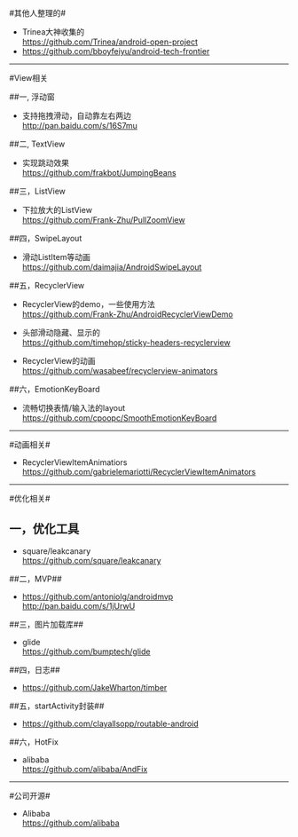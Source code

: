 #其他人整理的#
-   Trinea大神收集的  
https://github.com/Trinea/android-open-project
-   https://github.com/bboyfeiyu/android-tech-frontier

-----------
#View相关

##一, 浮动窗

-   支持拖拽滑动，自动靠左右两边  
http://pan.baidu.com/s/16S7mu

##二, TextView
-   实现跳动效果   
https://github.com/frakbot/JumpingBeans

##三，ListView
-   下拉放大的ListView  
https://github.com/Frank-Zhu/PullZoomView

##四，SwipeLayout
-   滑动ListItem等动画  
https://github.com/daimajia/AndroidSwipeLayout  

##五，RecyclerView
-   RecyclerView的demo，一些使用方法  
https://github.com/Frank-Zhu/AndroidRecyclerViewDemo

-   头部滑动隐藏、显示的  
https://github.com/timehop/sticky-headers-recyclerview

-   RecyclerView的动画  
https://github.com/wasabeef/recyclerview-animators

##六，EmotionKeyBoard 
-   流畅切换表情/输入法的layout  
https://github.com/cpoopc/SmoothEmotionKeyBoard

-----------
#动画相关#
-   RecyclerViewItemAnimatiors  
https://github.com/gabrielemariotti/RecyclerViewItemAnimators

-----------
#优化相关#

## 一，优化工具 ##

-   square/leakcanary  
https://github.com/square/leakcanary

##二，MVP##
-   https://github.com/antoniolg/androidmvp  
http://pan.baidu.com/s/1jUrwU

##三，图片加载库##
-   glide  
https://github.com/bumptech/glide

##四，日志##
-   https://github.com/JakeWharton/timber

##五，startActivity封装##
-   https://github.com/clayallsopp/routable-android

##六，HotFix
-   alibaba   
https://github.com/alibaba/AndFix


-----------
#公司开源#

-   Alibaba  
https://github.com/alibaba



